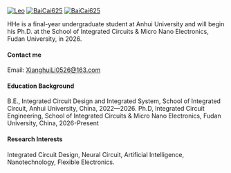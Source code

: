 [![Leo](https://img.shields.io/badge/Leo-%23faf5f5?logo=zhihu)](https://www.zhihu.com/people/leo-17-85-70)      [![BaiCai625](https://img.shields.io/badge/%E7%99%BD%E8%8F%9C-%23FFFFFF?style=social&logo=xiaohongshu)](https://www.xiaohongshu.com/user/profile/60d9df450000000020026e10?m_source=itab)      [![BaiCai625](https://img.shields.io/badge/BaiCai625-Github-blue?logo=github)](https://github.com/BaiCai625)

HHe is a final-year undergraduate student at Anhui University and will begin his Ph.D. at the School of Integrated Circuits & Micro Nano Electronics, Fudan University, in 2026.

#### Contact me

Email: XianghuiLi0526@163.com

#### Education Background
B.E., Integrated Circuit Design and Integrated System, School of Integrated Circuit, Anhui University, China, 2022—2026.
Ph.D, Integrated Circuit Engineering, School of Integrated Circuits & Micro Nano Electronics, Fudan University, China, 2026-Present

#### Research Interests
Integrated Circuit Design, Neural Circuit, Artificial Intelligence, Nanotechnology, Flexible Electronics.

